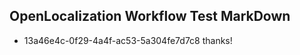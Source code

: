 ## OpenLocalization Workflow Test MarkDown
* 13a46e4c-0f29-4a4f-ac53-5a304fe7d7c8 thanks!

<!--HONumber=Aug16_HO3-->


